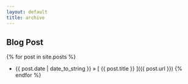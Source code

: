 ```yaml
---
layout: default
title: archive
---
```


## Blog Post

{% for post in site.posts  %}
 * {{ post.date | date_to_string }} &raquo; [ {{ post.title }} ]({{ post.url }})
{% endfor %}